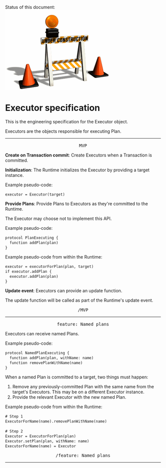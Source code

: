 Status of this document:
![](../../_assets/under-construction-flashing-barracade-animation.gif)

# Executor specification

This is the engineering specification for the Executor object.

Executors are the objects responsible for executing Plan.

---

<p style="text-align:center"><tt>MVP</tt></p>

**Create on Transaction commit**: Create Executors when a Transaction is committed.

**Initialization**: The Runtime initializes the Executor by providing a target instance.

Example pseudo-code:

    executor = Executor(target)

**Provide Plans**: Provide Plans to Executors as they're committed to the Runtime.

The Executor may choose not to implement this API.

Example pseudo-code:

    protocol PlanExecuting {
      function addPlan(plan)
    }

Example pseudo-code from within the Runtime:

    executor = executorForPlan(plan, target)
    if executor.addPlan {
      executor.addPlan(plan)
    }

**Update event**: Executors can provide an update function.

The update function will be called as part of the Runtime's update event.

<p style="text-align:center"><tt>/MVP</tt></p>

---

<p style="text-align:center"><tt>feature: Named plans</tt></p>

Executors can receive named Plans.

Example pseudo-code:

    protocol NamedPlanExecuting {
      function addPlan(plan, withName: name)
      function removePlanWithName(name)
    }

When a named Plan is committed to a target, two things must happen:

1. Remove any previously-committed Plan with the same name from the target's Executors. This may be on a different Executor instance.
2. Provide the relevant Executor with the new named Plan.

Example pseudo-code from within the Runtime:

    # Step 1
    ExecutorForName(name).removePlanWithName(name)
    
    # Step 2
    Executor = ExecutorForPlan(plan)
    Executor.setPlan(plan, withName: name)
    ExecutorForName(name) = Executor

<p style="text-align:center"><tt>/feature: Named plans</tt></p>

---
